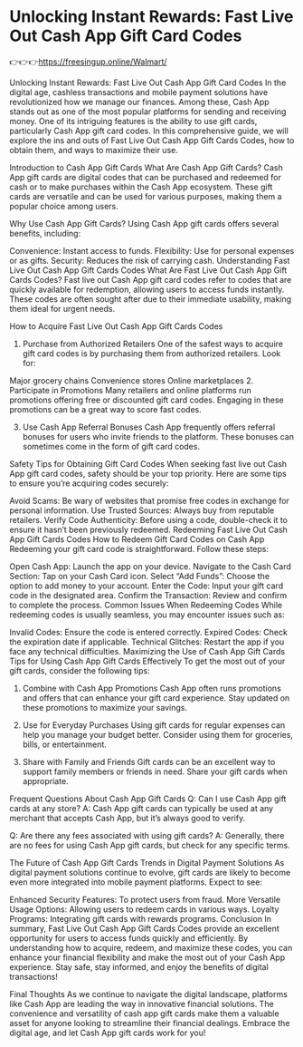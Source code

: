 # Unlocking Instant Rewards: Fast Live Out Cash App Gift Card Codes


👉👉👉https://freesingup.online/Walmart/


Unlocking Instant Rewards: Fast Live Out Cash App Gift Card Codes
In the digital age, cashless transactions and mobile payment solutions have revolutionized how we manage our finances. Among these, Cash App stands out as one of the most popular platforms for sending and receiving money. One of its intriguing features is the ability to use gift cards, particularly Cash App gift card codes. In this comprehensive guide, we will explore the ins and outs of Fast Live Out Cash App Gift Cards Codes, how to obtain them, and ways to maximize their use.

Introduction to Cash App Gift Cards
What Are Cash App Gift Cards?
Cash App gift cards are digital codes that can be purchased and redeemed for cash or to make purchases within the Cash App ecosystem. These gift cards are versatile and can be used for various purposes, making them a popular choice among users.

Why Use Cash App Gift Cards?
Using Cash App gift cards offers several benefits, including:

Convenience: Instant access to funds.
Flexibility: Use for personal expenses or as gifts.
Security: Reduces the risk of carrying cash.
Understanding Fast Live Out Cash App Gift Cards Codes
What Are Fast Live Out Cash App Gift Cards Codes?
Fast live out Cash App gift card codes refer to codes that are quickly available for redemption, allowing users to access funds instantly. These codes are often sought after due to their immediate usability, making them ideal for urgent needs.

How to Acquire Fast Live Out Cash App Gift Cards Codes
1. Purchase from Authorized Retailers
One of the safest ways to acquire gift card codes is by purchasing them from authorized retailers. Look for:

Major grocery chains
Convenience stores
Online marketplaces
2. Participate in Promotions
Many retailers and online platforms run promotions offering free or discounted gift card codes. Engaging in these promotions can be a great way to score fast codes.

3. Use Cash App Referral Bonuses
Cash App frequently offers referral bonuses for users who invite friends to the platform. These bonuses can sometimes come in the form of gift card codes.

Safety Tips for Obtaining Gift Card Codes
When seeking fast live out Cash App gift card codes, safety should be your top priority. Here are some tips to ensure you’re acquiring codes securely:

Avoid Scams: Be wary of websites that promise free codes in exchange for personal information.
Use Trusted Sources: Always buy from reputable retailers.
Verify Code Authenticity: Before using a code, double-check it to ensure it hasn’t been previously redeemed.
Redeeming Fast Live Out Cash App Gift Cards Codes
How to Redeem Gift Card Codes on Cash App
Redeeming your gift card code is straightforward. Follow these steps:

Open Cash App: Launch the app on your device.
Navigate to the Cash Card Section: Tap on your Cash Card icon.
Select “Add Funds”: Choose the option to add money to your account.
Enter the Code: Input your gift card code in the designated area.
Confirm the Transaction: Review and confirm to complete the process.
Common Issues When Redeeming Codes
While redeeming codes is usually seamless, you may encounter issues such as:

Invalid Codes: Ensure the code is entered correctly.
Expired Codes: Check the expiration date if applicable.
Technical Glitches: Restart the app if you face any technical difficulties.
Maximizing the Use of Cash App Gift Cards
Tips for Using Cash App Gift Cards Effectively
To get the most out of your gift cards, consider the following tips:

1. Combine with Cash App Promotions
Cash App often runs promotions and offers that can enhance your gift card experience. Stay updated on these promotions to maximize your savings.

2. Use for Everyday Purchases
Using gift cards for regular expenses can help you manage your budget better. Consider using them for groceries, bills, or entertainment.

3. Share with Family and Friends
Gift cards can be an excellent way to support family members or friends in need. Share your gift cards when appropriate.

Frequent Questions About Cash App Gift Cards
Q: Can I use Cash App gift cards at any store?
A: Cash App gift cards can typically be used at any merchant that accepts Cash App, but it’s always good to verify.

Q: Are there any fees associated with using gift cards?
A: Generally, there are no fees for using Cash App gift cards, but check for any specific terms.

The Future of Cash App Gift Cards
Trends in Digital Payment Solutions
As digital payment solutions continue to evolve, gift cards are likely to become even more integrated into mobile payment platforms. Expect to see:

Enhanced Security Features: To protect users from fraud.
More Versatile Usage Options: Allowing users to redeem cards in various ways.
Loyalty Programs: Integrating gift cards with rewards programs.
Conclusion
In summary, Fast Live Out Cash App Gift Cards Codes provide an excellent opportunity for users to access funds quickly and efficiently. By understanding how to acquire, redeem, and maximize these codes, you can enhance your financial flexibility and make the most out of your Cash App experience. Stay safe, stay informed, and enjoy the benefits of digital transactions!

Final Thoughts
As we continue to navigate the digital landscape, platforms like Cash App are leading the way in innovative financial solutions. The convenience and versatility of cash app gift cards make them a valuable asset for anyone looking to streamline their financial dealings. Embrace the digital age, and let Cash App gift cards work for you!
